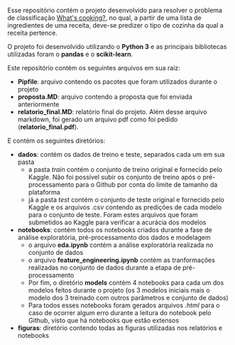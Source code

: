 Esse repositório contém o projeto desenvolvido para resolver o problema de classificação [What's cooking?](https://www.kaggle.com/c/whats-cooking), no qual, a partir de uma lista de ingredientes de uma receita, deve-se predizer o tipo de cozinha da qual a receita pertence. 

O projeto foi desenvolvido utilizando o **Python 3** e as principais bibliotecas utilizadas foram o **pandas** e o **scikit-learn**.

Este repositório contém os seguintes arquivos em sua raiz:
* **Pipfile**: arquivo contendo os pacotes que foram utilizados durante o projeto
*  **proposta.MD**: arquivo contendo a proposta que foi enviada anteriormente
*  **relatorio_final.MD**: relatório final do projeto. Além desse arquivo markdown, foi gerado um arquivo pdf como foi pedido (**relatorio_final.pdf**).

E contém os seguintes diretórios:
* **dados**: contém os dados de treino e teste, separados cada um em sua pasta
	* a pasta _train_ contém o conjunto de treino original e fornecido pelo Kaggle. Não foi possível subir os conjunto de treino após o pré-processamento para o Github por conta do limite de tamanho da plataforma
	* já a pasta _test_ contém o conjunto de teste original e fornecido pelo Kaggle e os arquivos .csv contendo as predições de cada modelo para o conjunto de teste. Foram estes arquivos que foram submetidos ao Kaggle para verificar a acurácia dos modelos
* **notebooks**: contém todos os notebooks criados durante a fase de análise exploratória, pré-processamento dos dados e modelagem 
	* o arquivo **eda.ipynb** contém a análise exploratória realizada no conjunto de dados
	* 	o arquivo **feature_engineering.ipynb** contém as tranformações realizadas no conjunto de dados durante a etapa de pré-processamento
	* Por fim, o diretório **models** contém 4 notebooks para cada um dos modelos feitos durante o projeto (os 3 modelos iniciais mais o modelo dos 3 treinado com outros parâmetros e conjunto de dados)
	* Para todos esses notebooks foram gerados arquivos _.html_ para o caso de ocorrer algum erro durante a leitura do notebook pelo Github, visto que há notebooks que estão extensos
* **figuras**: diretório contendo todas as figuras utilizadas nos relatórios e notebooks
